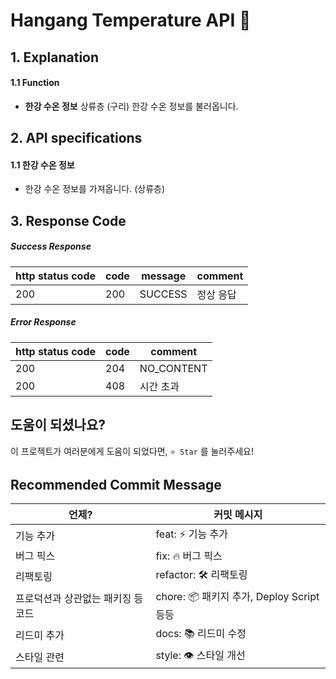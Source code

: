 # Hangang Temperature API 🎈

## 1. Explanation

#### 1.1 Function

  - **한강 수온 정보** 상류층 (구리) 한강 수온 정보를 불러옵니다.

## 2. API specifications
#### 1.1 한강 수온 정보

- 한강 수온 정보를 가져옵니다. (상류층)
 
## 3. Response Code
##### Success Response

| http status code | code | message | comment |
| ---------------- | ---- | ------- | ------- |
| 200 | 200 | SUCCESS | 정상 응답 |

##### Error Response

| http status code | code |  comment |
| ---------------- | ---- |  ------- |
| 200 | 204 | NO_CONTENT | 반환되는 정보가 없음 |
| 200 | 408 | 시간 초과  |

 
## 도움이 되셨나요?

이 프로젝트가 여러분에게 도움이 되었다면, `⭐️ Star` 를 눌러주세요!


## Recommended Commit Message

| 언제?                              | 커밋 메시지                               |
| ---------------------------------- | ----------------------------------------- |
| 기능 추가                          | feat: ⚡️ 기능 추가                       |
| 버그 픽스                          | fix: 🔥 버그 픽스                         |
| 리팩토링                           | refactor: 🛠 리팩토링                      |
| 프로덕션과 상관없는 패키징 등 코드 | chore: 📦 패키지 추가, Deploy Script 등등 |
| 리드미 추가                        | docs: 📚 리드미 수정                      |
| 스타일 관련                        | style: 👁 스타일 개선            |
